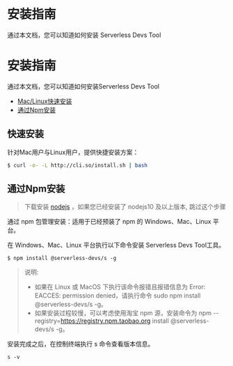 # 安装指南

通过本文档，您可以知道如何安装 Serverless Devs Tool

# 安装指南

通过本文档，您可以知道如何安装Serverless Devs Tool

- [Mac/Linux快速安装](#快速安装)
- [通过Npm安装](#通过Npm安装)

## 快速安装

针对Mac用户与Linux用户，提供快捷安装方案：

```bash
$ curl -o- -L http://cli.so/install.sh | bash
```


## 通过Npm安装

> 下载安装 [nodejs](http://s-dev.functioncompute.com/nodejs14/node-v14.15.0-x64.msi) ，如果您已经安装了 nodejs10 及以上版本, 跳过这个步骤

通过 npm 包管理安装：适用于已经预装了 npm 的 Windows、Mac、Linux 平台。

在 Windows、Mac、Linux 平台执行以下命令安装 Serverless Devs Tool工具。

```
$ npm install @serverless-devs/s -g
```

> 说明:   
>  - 如果在 Linux 或 MacOS 下执行该命令报错且报错信息为 Error: EACCES: permission denied，请执行命令 sudo npm install @serverless-devs/s -g。   
>  - 如果安装过程较慢，可以考虑使用淘宝 npm 源，安装命令为 npm --registry=https://registry.npm.taobao.org install @serverless-devs/s -g。

安装完成之后，在控制终端执行 s 命令查看版本信息。

```
s -v
```
